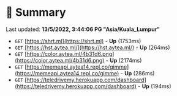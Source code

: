 # 📖 Summary
Last updated: **13/5/2022, 3:44:06 PG "Asia/Kuala_Lumpur"**

- `GET` [https://shrt.ml](https://shrt.ml) - **Up** (1753ms)
- `GET` [https://hst.aytea.ml/](https://hst.aytea.ml/) - **Up** (264ms)
- `GET` [https://color.aytea.ml/4b31d6.png](https://color.aytea.ml/4b31d6.png) - **Up** (2174ms)
- `GET` [https://memeapi.aytea14.repl.co/gimme](https://memeapi.aytea14.repl.co/gimme) - **Up** (286ms)
- `GET` [https://teledrivemy.herokuapp.com/dashboard](https://teledrivemy.herokuapp.com/dashboard) - **Up** (194ms)

